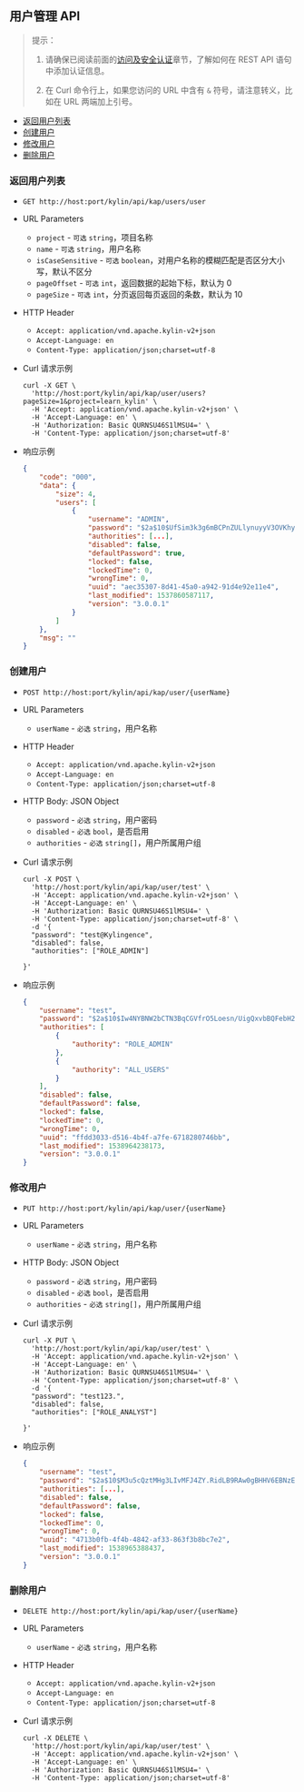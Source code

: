 ## 用户管理 API

> 提示：
>
> 1. 请确保已阅读前面的[访问及安全认证](authentication.cn.md)章节，了解如何在 REST API 语句中添加认证信息。
>
> 2. 在 Curl 命令行上，如果您访问的 URL 中含有 `&` 符号，请注意转义，比如在 URL 两端加上引号。



* [返回用户列表](#返回用户列表)
* [创建用户](#创建用户)
* [修改用户](#修改用户)
* [删除用户](#删除用户)



### 返回用户列表

- `GET http://host:port/kylin/api/kap/users/user`


- URL Parameters
  - `project` - `可选` `string`，项目名称
  - `name` - `可选` `string`，用户名称
  - `isCaseSensitive` - `可选` `boolean`，对用户名称的模糊匹配是否区分大小写，默认不区分
  - `pageOffset` - `可选` `int`，返回数据的起始下标，默认为 0 
  - `pageSize` - `可选` `int`，分页返回每页返回的条数，默认为 10


- HTTP Header
  - `Accept: application/vnd.apache.kylin-v2+json`
  - `Accept-Language: en`
  - `Content-Type: application/json;charset=utf-8`


- Curl 请求示例

  ```shell
  curl -X GET \
    'http://host:port/kylin/api/kap/user/users?pageSize=1&project=learn_kylin' \
    -H 'Accept: application/vnd.apache.kylin-v2+json' \
    -H 'Accept-Language: en' \
    -H 'Authorization: Basic QURNSU46S1lMSU4=' \
    -H 'Content-Type: application/json;charset=utf-8'
  ```


- 响应示例

  ```JSON
  {
      "code": "000",
      "data": {
          "size": 4,
          "users": [
              {
                  "username": "ADMIN",
                  "password": "$2a$10$UfSim3k3g6mBCPnZULlynuyyV3OVKhy174iOBoNVplZXZJlb2TPRu",
                  "authorities": [...],
                  "disabled": false,
                  "defaultPassword": true,
                  "locked": false,
                  "lockedTime": 0,
                  "wrongTime": 0,
                  "uuid": "aec35307-8d41-45a0-a942-91d4e92e11e4",
                  "last_modified": 1537860587117,
                  "version": "3.0.0.1"
              }
          ]
      },
      "msg": ""
  }
  ```



### 创建用户

- `POST http://host:port/kylin/api/kap/user/{userName}`


- URL Parameters
  - `userName` - `必选` `string`，用户名称


- HTTP Header
  - `Accept: application/vnd.apache.kylin-v2+json`
  - `Accept-Language: en`
  - `Content-Type: application/json;charset=utf-8`


- HTTP Body: JSON Object
  - `password` - `必选` `string`，用户密码
  - `disabled` - `必选` `bool`，是否启用
  - `authorities` - `必选` `string[]`，用户所属用户组


- Curl 请求示例

  ```shell
  curl -X POST \
    'http://host:port/kylin/api/kap/user/test' \
    -H 'Accept: application/vnd.apache.kylin-v2+json' \
    -H 'Accept-Language: en' \
    -H 'Authorization: Basic QURNSU46S1lMSU4=' \
    -H 'Content-Type: application/json;charset=utf-8' \
    -d '{
  	"password": "test@Kylingence",
  	"disabled": false, 
  	"authorities": ["ROLE_ADMIN"]
  	
  }'
  ```


- 响应示例

  ```JSON
  {
      "username": "test",
      "password": "$2a$10$Iw4NYBNW2bCTN3BqCGVfrO5Loesn/UigQxvbBQFebH2fEkFE2gcHy",
      "authorities": [
          {
              "authority": "ROLE_ADMIN"
          },
          {
              "authority": "ALL_USERS"
          }
      ],
      "disabled": false,
      "defaultPassword": false,
      "locked": false,
      "lockedTime": 0,
      "wrongTime": 0,
      "uuid": "ffdd3033-d516-4b4f-a7fe-6718280746bb",
      "last_modified": 1538964238173,
      "version": "3.0.0.1"
  }
  ```



### 修改用户

- `PUT http://host:port/kylin/api/kap/user/{userName}`


- URL Parameters
  - `userName` - `必选` `string`，用户名称


- HTTP Body: JSON Object
  - `password` - `必选` `string`，用户密码
  - `disabled` - `必选` `bool`，是否启用
  - `authorities` - `必选` `string[]`，用户所属用户组


- Curl 请求示例

  ```shell
  curl -X PUT \
    'http://host:port/kylin/api/kap/user/test' \
    -H 'Accept: application/vnd.apache.kylin-v2+json' \
    -H 'Accept-Language: en' \
    -H 'Authorization: Basic QURNSU46S1lMSU4=' \
    -H 'Content-Type: application/json;charset=utf-8' \
    -d '{
  	"password": "test123.",
  	"disabled": false, 
  	"authorities": ["ROLE_ANALYST"]
  	
  }'
  ```


- 响应示例

  ```JSON
  {
      "username": "test",
      "password": "$2a$10$M3u5cQztMHg3LIvMFJ4ZY.RidLB9RAw0gBHHV6EBNzEvxMk6Pf69u",
      "authorities": [...],
      "disabled": false,
      "defaultPassword": false,
      "locked": false,
      "lockedTime": 0,
      "wrongTime": 0,
      "uuid": "4713b0fb-4f4b-4842-af33-863f3b8bc7e2",
      "last_modified": 1538965388437,
      "version": "3.0.0.1"
  }
  ```



### 删除用户

- `DELETE http://host:port/kylin/api/kap/user/{userName}`


- URL Parameters
  - `userName` - `必选` `string`，用户名称


- HTTP Header
  - `Accept: application/vnd.apache.kylin-v2+json`
  - `Accept-Language: en`
  - `Content-Type: application/json;charset=utf-8`


- Curl 请求示例

  ```shell
  curl -X DELETE \
    'http://host:port/kylin/api/kap/user/test' \
    -H 'Accept: application/vnd.apache.kylin-v2+json' \
    -H 'Accept-Language: en' \
    -H 'Authorization: Basic QURNSU46S1lMSU4=' \
    -H 'Content-Type: application/json;charset=utf-8'
  ```
